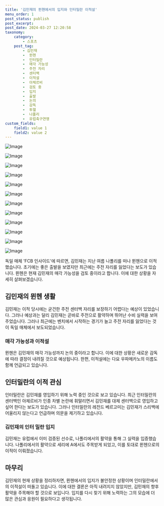 ```yaml
---
title: '김민재의 뮌헨에서의 입지와 인터밀란 이적설'
menu_order: 1
post_status: publish
post_excerpt: 
post_date: 2024-03-27 12:20:58
taxonomy:
    category:
        - 스포츠
    post_tag:
        - 김민재
        -  뮌헨
        -  인터밀란
        -  매각 가능성
        -  주전 자리
        -  센터백
        -  이적설
        -  아체르비
        -  검토 중
        -  입지
        -  출발
        -  논의
        -  감독
        -  투헬
        -  나폴리
        -  유럽축구연맹
custom_fields:
    field1: value 1
    field2: value 2
---
```


![Image](https://imgnews.pstatic.net/image/413/2024/03/27/0000174508_001_20240327082301396.jpg?type=w647)

![Image](https://imgnews.pstatic.net/image/413/2024/03/27/0000174508_012_20240327082301495.jpg?type=w647)

![Image](https://imgnews.pstatic.net/image/413/2024/03/27/0000174508_009_20240327082301472.jpg?type=w647)

![Image](https://imgnews.pstatic.net/image/413/2024/03/27/0000174508_011_20240327082301489.jpg?type=w647)

![Image](https://imgnews.pstatic.net/image/413/2024/03/27/0000174508_007_20240327082301457.jpg?type=w647)

![Image](https://imgnews.pstatic.net/image/413/2024/03/27/0000174508_008_20240327082301464.jpg?type=w647)

![Image](https://imgnews.pstatic.net/image/413/2024/03/27/0000174508_004_20240327082301430.jpg?type=w647)

![Image](https://imgnews.pstatic.net/image/413/2024/03/27/0000174508_006_20240327082301449.jpg?type=w647)

![Image](https://imgnews.pstatic.net/image/413/2024/03/27/0000174508_003_20240327082301420.jpg?type=w647)

![Image](https://imgnews.pstatic.net/image/413/2024/03/27/0000174508_005_20240327082301440.jpg?type=w647)

![Image](https://imgnews.pstatic.net/image/413/2024/03/27/0000174508_010_20240327082301479.jpg?type=w647)

![Image](https://imgnews.pstatic.net/image/413/2024/03/27/0000174508_002_20240327082301410.jpg?type=w647)

독일 매체 'FCB 인사이드'에 따르면, 김민재는 지난 여름 나폴리를 떠나 뮌헨으로 이적했습니다. 초기에는 좋은 출발을 보였지만 최근에는 주전 자리를 잃었다는 보도가 있습니다. 뮌헨은 현재 김민재의 매각 가능성을 검토 중이라고 합니다. 이에 대한 상황을 자세히 살펴보겠습니다.
## 김민재의 뮌헨 생활
김민재는 이적 당시에는 굳건한 주전 센터백 자리를 보장하기 어렵다는 예상이 있었습니다. 그러나 예상과는 달리 김민재는 곧바로 주전으로 활약하며 뛰어난 수비 실력을 보여주었습니다. 그러나 최근에는 벤치에서 시작하는 경기가 늘고 주전 자리를 잃었다는 것이 독일 매체에서 보도되었습니다.
### 매각 가능성과 이적설
뮌헨은 김민재의 매각 가능성까지 논의 중이라고 합니다. 이에 대한 상황은 새로운 감독에 따라 결정이 내려질 것으로 예상됩니다. 한편, 이적설에는 다요 우파메카노의 이름도 함께 언급되고 있습니다.
## 인터밀란의 이적 관심
인터밀란은 김민재를 영입하기 위해 노력 중인 것으로 보고 있습니다. 최근 인터밀란의 센터백인 아체르비가 인종 차별 논란에 휘말리면서 김민재를 대체 센터백으로 영입하고 싶어 한다는 보도가 있습니다. 그러나 인터밀란의 레전드 베르고미는 김민재가 스리백에 어울리지 않는다고 언급하며 의문을 제기하고 있습니다.
### 김민재의 인터 밀란 입지
김민재는 유럽에서 이미 검증된 선수로, 나폴리에서의 활약을 통해 그 실력을 입증했습니다. 나폴리에서의 활약으로 세리에 A에서도 주목받게 되었고, 이를 토대로 뮌헨으로의 이적이 이뤄졌습니다.
## 마무리
김민재의 현재 상황을 정리하자면, 뮌헨에서의 입지가 불안정한 상황이며 인터밀란에서의 이적설이 떠돌고 있습니다. 이에 대한 결론은 아직 내려지지 않았지만, 김민재의 향후 활약을 주목해야 할 것으로 보입니다. 입지를 다시 찾기 위해 노력하는 그의 모습에 더 많은 관심과 응원이 필요하다고 생각됩니다.
